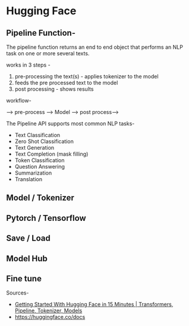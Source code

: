 # Hugging Face

## Pipeline Function-

The pipeline function returns an end to end object that performs an NLP task on one or more several texts.

works in 3 steps -
1) pre-processing the text(s) -  applies tokenizer to the model
2) feeds the pre processed text to the model 
3) post processing - shows results

workflow-

--> pre-process --> Model --> post process-->

The Pipeline API supports most common NLP tasks-
- Text Classification
- Zero Shot Classification
- Text Generation
- Text Completion (mask filling)
- Token Classification
- Question Answering
- Summarization
- Translation

## Model / Tokenizer

## Pytorch / Tensorflow

## Save / Load

## Model Hub

## Fine tune

Sources-
- [Getting Started With Hugging Face in 15 Minutes | Transformers, Pipeline, Tokenizer, Models](https://youtu.be/QEaBAZQCtwE)
- https://huggingface.co/docs